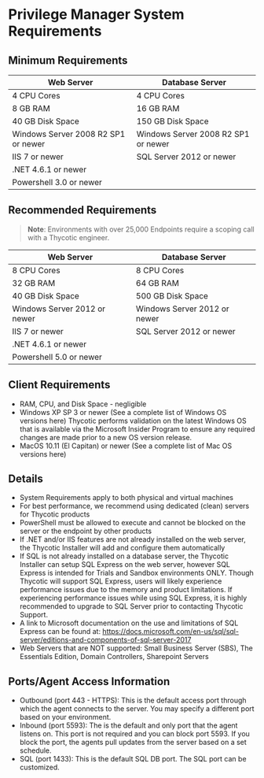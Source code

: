 [title]: # (Privilege Manager System Requirements)
[tags]: # (System Requirements,Ports)
[priority]: # (201)
# Privilege Manager System Requirements

## Minimum Requirements

| Web Server | Database Server |
| ----- | ----- |
| 4 CPU Cores | 4 CPU Cores |
| 8 GB RAM | 16 GB RAM |
| 40 GB Disk Space | 150 GB Disk Space |
| Windows Server 2008 R2 SP1 or newer | Windows Server 2008 R2 SP1 or newer |
| IIS 7 or newer | SQL Server 2012 or newer |
| .NET 4.6.1 or newer |  |
| Powershell 3.0 or newer |   |

## Recommended Requirements

>**Note**:
>Environments with over 25,000 Endpoints require a scoping call with a Thycotic engineer.

| Web Server | Database Server |
| ----- | ----- |
| 8 CPU Cores | 8 CPU Cores |
| 32 GB RAM | 64 GB RAM |
| 40 GB Disk Space | 500 GB Disk Space |
| Windows Server 2012 or newer | Windows Server 2012 or newer |
| IIS 7 or newer | SQL Server 2012 or newer |
| .NET 4.6.1 or newer | |  
| Powershell 5.0 or newer | |  

## Client Requirements

* RAM, CPU, and Disk Space - negligible
* Windows XP SP 3 or newer (See a complete list of Windows OS versions here)
  Thycotic performs validation on the latest Windows OS that is available via the Microsoft Insider Program to ensure any required changes are made prior to a new OS version release.
* MacOS 10.11 (El Capitan) or newer (See a complete list of Mac OS versions here)

## Details

* System Requirements apply to both physical and virtual machines
* For best performance, we recommend using dedicated (clean) servers for Thycotic products
* PowerShell must be allowed to execute and cannot be blocked on the server or the endpoint by other products
* If .NET and/or IIS features are not already installed on the web server, the Thycotic Installer will add and configure them automatically
* If SQL is not already installed on a database server, the Thycotic Installer can setup SQL Express on the web server, however SQL Express is intended for Trials and Sandbox environments ONLY. Though Thycotic will support SQL Express, users will likely experience performance issues due to the memory and product limitations. If experiencing performance issues while using SQL Express, it is highly recommended to upgrade to SQL Server prior to contacting Thycotic Support.
* A link to Microsoft documentation on the use and limitations of SQL Express can be found at: https://docs.microsoft.com/en-us/sql/sql-server/editions-and-components-of-sql-server-2017
* Web Servers that are NOT supported: Small Business Server (SBS), The Essentials Edition, Domain Controllers, Sharepoint Servers

## Ports/Agent Access Information

* Outbound (port 443 - HTTPS): This is the default access port through which the agent connects to the server. You may specify a different port based on your environment.
* Inbound (port 5593): The is the default and only port that the agent listens on. This port is not required and you can block port 5593. If you block the port, the agents pull updates from the server based on a set schedule.
* SQL (port 1433): This is the default SQL DB port. The SQL port can be customized.